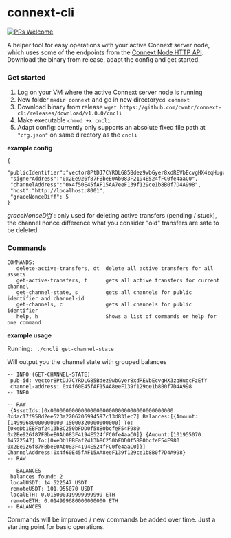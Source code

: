 # connext-cli
[![PRs Welcome](https://img.shields.io/badge/PRs-welcome-brightgreen.svg)](#contributing)

A helper tool for easy operations with your active Connext server node, which uses some of the endpoints from the [Connext Node HTTP API](https://docs.connext.network/reference/nodeAPI/).
Download the binary from release, adapt the config and get started.

### Get started
1) Log on your VM where the active Connext server node is running
2) New folder ``mkdir connext`` and go in new directory``cd connext``
3) Download binary from release ``wget https://github.com/cwntr/connext-cli/releases/download/v1.0.0/cncli``
4) Make executable ``chmod +x cncli``
5) Adapt config: currently only supports an absolute fixed file path at `"cfg.json"` on same directory as the `cncli`

**example config**
 ```
 {
  "publicIdentifier":"vector8PtDJ7CYRDLG85Bdez9wbGyer8xdREVbEcvgHX4zqHugcFzEfY",
  "signerAddress":"0x2Ee926f87FBbeE0Ab083F2194E524fFC0fe4aaC0",
  "channelAddress":"0x4f50E45fAF15AA7eeF139f129ce1b8B0f7D4A998",
  "host":"http://localhost:8001",
  "graceNonceDiff": 5
 }
 ```
_graceNonceDiff_ : only used for deleting active transfers (pending / stuck), the channel nonce difference what you consider "old" transfers are safe to be deleted.

### Commands
```
COMMANDS:
   delete-active-transfers, dt  delete all active transfers for all assets
   get-active-transfers, t      gets all active transfers for current channel
   get-channel-state, s         gets all channels for public identifier and channel-id
   get-channels, c              gets all channels for public identifier
   help, h                      Shows a list of commands or help for one command
```

**example usage**

Running:
`` ./cncli get-channel-state``

Will output you the channel state with grouped balances
```
-- INFO (GET-CHANNEL-STATE)
 pub-id: vector8PtDJ7CYRDLG85Bdez9wbGyer8xdREVbEcvgHX3zqHugcFzEfY
 channel-address: 0x4f60E45fAF15AA8eeF139f129ce1b8B0f7D4A998
-- INFO

-- RAW
 {AssetIds:[0x0000000000000000000000000000000000000000 0xdac17f958d2ee523a2206206994597c13d831ec7] Balances:[{Amount:[14999680000000000 15000320000000000] To:[0xeDb1EBFaf2413b8C250bFDD0f58B0bcfeF54F980 0x2Ee926f87FBbeE0Ab083F4194E524fFC0fe4aaC0]} {Amount:[101955070 14522547] To:[0xeDb1EBFaf2413b8C250bFDD0f58B0bcfeF54F980 0x2Ee926f87FBbeE0Ab083F4194E524fFC0fe4aaC0]}] ChannelAddress:0x4f60E45fAF15AA8eeF139f129ce1b8B0f7D4A998}
-- RAW

-- BALANCES
 balances found: 2
 localUSDT: 14.522547 USDT
 remoteUSDT: 101.955070 USDT
 localETH: 0.015000319999999999 ETH
 remoteETH: 0.014999680000000000 ETH
-- BALANCES
```

Commands will be improved / new commands be added over time. Just a starting point for basic operations.